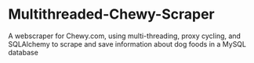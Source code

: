# Multithreaded-Chewy-Scraper
A webscraper for Chewy.com, using multi-threading, proxy cycling, and SQLAlchemy to scrape and save information about dog foods in a MySQL database
